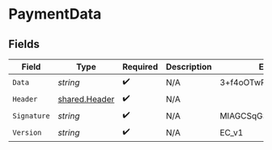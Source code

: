# PaymentData


## Fields

| Field                                                 | Type                                                  | Required                                              | Description                                           | Example                                               |
| ----------------------------------------------------- | ----------------------------------------------------- | ----------------------------------------------------- | ----------------------------------------------------- | ----------------------------------------------------- |
| `Data`                                                | *string*                                              | :heavy_check_mark:                                    | N/A                                                   | 3+f4oOTwPa6f1UZ6tG...CE=                              |
| `Header`                                              | [shared.Header](../../../pkg/models/shared/header.md) | :heavy_check_mark:                                    | N/A                                                   |                                                       |
| `Signature`                                           | *string*                                              | :heavy_check_mark:                                    | N/A                                                   | MIAGCSqGSIb3DQ.AAAA==                                 |
| `Version`                                             | *string*                                              | :heavy_check_mark:                                    | N/A                                                   | EC_v1                                                 |